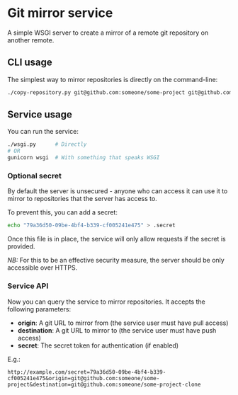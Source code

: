 # Git mirror service

A simple WSGI server to create a mirror of a remote git repository
on another remote.

## CLI usage

The simplest way to mirror repositories is directly on the command-line:

``` bash
./copy-repository.py git@github.com:someone/some-project git@github.com:someone/some-project-clone
```

## Service usage

You can run the service:

``` bash
./wsgi.py      # Directly
# OR
gunicorn wsgi  # With something that speaks WSGI
```

### Optional secret

By default the server is unsecured - anyone who can access it can
use it to mirror to repositories that the server has access to.

To prevent this, you can add a secret:

``` bash
echo "79a36d50-09be-4bf4-b339-cf005241e475" > .secret
```

Once this file is in place, the service will only allow requests if the
secret is provided.

*NB:* For this to be an effective security measure, the server should be
only accessible over HTTPS.

### Service API

Now you can query the service to mirror repositories. It accepts the following
parameters:

- **origin**: A git URL to mirror from (the service user must have pull access)
- **destination**: A git URL to mirror to (the service user must have push access)
- **secret**: The secret token for authentication (if enabled)

E.g.:

```
http://example.com/secret=79a36d50-09be-4bf4-b339-cf005241e475&origin=git@github.com:someone/some-project&destination=git@github.com:someone/some-project-clone
```
